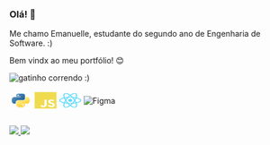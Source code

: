 ### Olá! 👋
Me chamo Emanuelle, estudante do segundo ano de Engenharia de Software. :)

Bem vindx ao meu portfólio! 😊

<img src="https://66.media.tumblr.com/b1ad91b5fa08a0723d0c18db6d7fb6a7/tumblr_mmbekl0nCq1rfjowdo1_500.gif" alt="gatinho correndo :)" width="300" height="200">

<div style="display: inline_block"><br>
  <img align="center" alt="Python" height="30" width="40" src="https://raw.githubusercontent.com/devicons/devicon/master/icons/python/python-original.svg">
  <img align="center" alt="JavaScript" height="30" width="40" src="https://raw.githubusercontent.com/devicons/devicon/master/icons/javascript/javascript-plain.svg">
  <img align="center" alt="ReactJS" height="30" width="40" src="https://raw.githubusercontent.com/devicons/devicon/master/icons/react/react-original.svg">
  <img align="center" alt="Figma" height="30" width="40" src="https://www.vectorlogo.zone/logos/figma/figma-icon.svg">
</div>

##

<div> 
  <a href="mailto:emanuellesoares@gmail.com">
    <img src="https://img.shields.io/badge/-Gmail-%23333?style=for-the-badge&logo=gmail&logoColor=white" target="_blank">
  </a>
  <a href="https://www.linkedin.com/in/emanuelle-soares-666919245/" target="_blank">
    <img src="https://img.shields.io/badge/-LinkedIn-%230077B5?style=for-the-badge&logo=linkedin&logoColor=white" target="_blank">
  </a>
</div>
